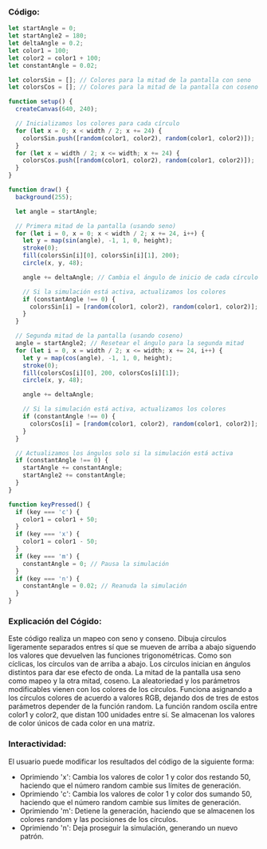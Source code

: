 ### Código:

```js
let startAngle = 0;
let startAngle2 = 180;
let deltaAngle = 0.2;
let color1 = 100;
let color2 = color1 + 100;
let constantAngle = 0.02;

let colorsSin = []; // Colores para la mitad de la pantalla con seno
let colorsCos = []; // Colores para la mitad de la pantalla con coseno

function setup() {
  createCanvas(640, 240);

  // Inicializamos los colores para cada círculo
  for (let x = 0; x < width / 2; x += 24) {
    colorsSin.push([random(color1, color2), random(color1, color2)]);
  }
  for (let x = width / 2; x <= width; x += 24) {
    colorsCos.push([random(color1, color2), random(color1, color2)]);
  }
}

function draw() {
  background(255);

  let angle = startAngle;

  // Primera mitad de la pantalla (usando seno)
  for (let i = 0, x = 0; x < width / 2; x += 24, i++) {
    let y = map(sin(angle), -1, 1, 0, height);
    stroke(0);
    fill(colorsSin[i][0], colorsSin[i][1], 200);
    circle(x, y, 48);

    angle += deltaAngle; // Cambia el ángulo de inicio de cada círculo

    // Si la simulación está activa, actualizamos los colores
    if (constantAngle !== 0) {
      colorsSin[i] = [random(color1, color2), random(color1, color2)];
    }
  }

  // Segunda mitad de la pantalla (usando coseno)
  angle = startAngle2; // Resetear el ángulo para la segunda mitad
  for (let i = 0, x = width / 2; x <= width; x += 24, i++) {
    let y = map(cos(angle), -1, 1, 0, height);
    stroke(0);
    fill(colorsCos[i][0], 200, colorsCos[i][1]);
    circle(x, y, 48);

    angle += deltaAngle;

    // Si la simulación está activa, actualizamos los colores
    if (constantAngle !== 0) {
      colorsCos[i] = [random(color1, color2), random(color1, color2)];
    }
  }

  // Actualizamos los ángulos solo si la simulación está activa
  if (constantAngle !== 0) {
    startAngle += constantAngle;
    startAngle2 += constantAngle;
  }
}

function keyPressed() {
  if (key === 'c') {
    color1 = color1 + 50;
  }
  if (key === 'x') {
    color1 = color1 - 50;
  }
  if (key === 'm') {
    constantAngle = 0; // Pausa la simulación
  }
  if (key === 'n') {
    constantAngle = 0.02; // Reanuda la simulación
  }
}

```

### Explicación del Cógido: 

Este código realiza un mapeo con seno y conseno. Dibuja círculos ligeramente separados entres sí que se mueven de arriba a abajo siguendo los valores que devuelven las funciones trigonométricas. 
Como son cíclicas, los círculos van de arriba a abajo. Los círculos inician en ángulos distintos para dar ese efecto de onda. La mitad de la pantalla usa seno como mapeo y la otra mitad, coseno. 
La aleatoriedad y los parámetros modificables vienen con los colores de los círculos. Funciona asignando a los círculos colores de acuerdo a valores RGB, dejando dos de tres de estos parámetros depender de la función random. 
La función random oscila entre color1 y color2, que distan 100 unidades entre sí. Se almacenan los valores de color únicos de cada color en una matriz. 

### Interactividad: 

El usuario puede modificar los resultados del código de la siguiente forma: 

* Oprimiendo 'x': Cambia los valores de color 1 y color dos restando 50, haciendo que el número random cambie sus límites de generación.
* Oprimiendo 'c': Cambia los valores de color 1 y color dos sumando 50, haciendo que el número random cambie sus límites de generación.
* Oprimiendo 'm': Detiene la generación, haciendo que se almacenen los colores random y las pocisiones de los círculos.
* Oprimiendo 'n': Deja proseguir la simulación, generando un nuevo patrón.

